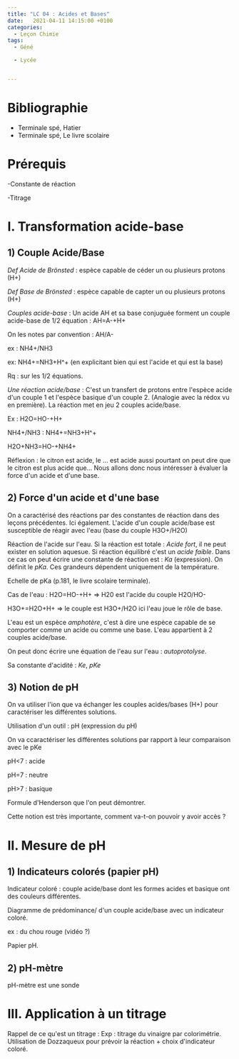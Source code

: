 ```yaml
---
title: "LC 04 : Acides et Bases"
date:   2021-04-11 14:15:00 +0100
categories:
  - Leçon Chimie
tags:
  - Géné

  - Lycée


---
```


# Bibliographie 
- Terminale spé, Hatier
- Terminale spé, Le livre scolaire

# Prérequis 
-Constante de réaction

-Titrage


# I. Transformation acide-base
## 1) Couple Acide/Base

_Def Acide de Brönsted_ : espèce capable de céder un ou plusieurs protons (H+)

_Def Base de Brönsted_ : espèce capable de capter un ou plusieurs protons (H+)

_Couples acide-base_ : Un acide AH et sa base conjuguée forment un couple acide-base de 1/2 équation : 
AH=A-+H+

On les notes par convention : AH/A-

ex : NH4+/NH3

ex: NH4+=NH3+H^+ (en explicitant bien qui est l'acide et qui est la base)

Rq : sur les 1/2 équations.

_Une réaction acide/base_ : C'est un transfert de protons entre l'espèce acide d'un couple 1 et l'espèce basique d'un couple 2. (Analogie avec la rédox vu en première). La réaction met en jeu 2 couples acide/base.

Ex : H2O=HO-+H+

NH4+/NH3 : NH4+=NH3+H^+

H2O+NH3=HO-+NH4+

Réflexion : le citron est acide, le ... est acide aussi pourtant on peut dire que le citron est plus acide que... Nous allons donc nous intéresser à évaluer la force d'un acide et d'une base.

## 2) Force d'un acide et d'une base
On a caractérisé des réactions par des constantes de réaction dans des leçons précédentes. Ici également. L'acide d'un couple acide/base est susceptible de réagir avec l'eau (base du couple H3O+/H2O)

Réaction de l'acide sur l'eau. Si la réaction est totale : _Acide fort_, il ne peut exister en solution aquesue. Si réaction équilibré c'est un _acide faible_. Dans ce cas on peut écrire une constante de réaction est  : _Ka_ (expression). On définit le _pKa_. Ces grandeurs dépendent uniquement de la température.

Echelle de pKa (p.181, le livre scolaire terminale).

Cas de l'eau : 
H2O=HO-+H+ => H20 est l'acide du couple H2O/HO-

H3O+=H2O+H+ => le couple est H3O+/H2O ici l'eau joue le rôle de base.

L'eau est un espèce _amphotère_, c'est à dire une espèce capable de se comporter comme un acide ou comme une base. L'eau appartient à 2 couples acide/base. 

On peut donc écrire une équation de l'eau sur l'eau : _autoprotolyse_. 

Sa constante d'acidité : _Ke_, _pKe_


## 3) Notion de pH
On va utiliser l'ion que va échanger les couples acides/bases (H+) pour caractériser les différentes solutions. 

Utilisation d'un outil : pH (expression du pH)

On va ccaractériser les différentes solutions par rapport à leur comparaison avec le pKe

pH<7 : acide

pH=7 : neutre

pH>7 : basique

Formule d'Henderson que l'on peut démontrer.

Cette notion est très importante, comment va-t-on pouvoir y avoir accès ?

# II. Mesure de pH
## 1) Indicateurs colorés (papier pH)

Indicateur coloré : couple acide/base dont les formes acides et basique ont des couleurs différentes.

Diagramme de prédominance/ d'un couple acide/base avec un indicateur coloré.

ex : du chou rouge (vidéo ?)

Papier pH.

## 2) pH-mètre
pH-mètre est une sonde

# III. Application à un titrage
Rappel de ce qu'est un titrage : 
Exp : titrage du vinaigre par colorimétrie.
Utilisation de Dozzaqueux pour prévoir la réaction + choix d'indicateur coloré.

